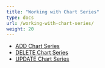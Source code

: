 ```yaml
---
title: "Working with Chart Series"
type: docs
url: /working-with-chart-series/
weight: 20
---
```

- [ADD Chart Series](/slides/add-chart-series/)
- [DELETE Chart Series](/slides/delete-chart-series/)
- [UPDATE Chart Series](/slides/update-chart-series/)
